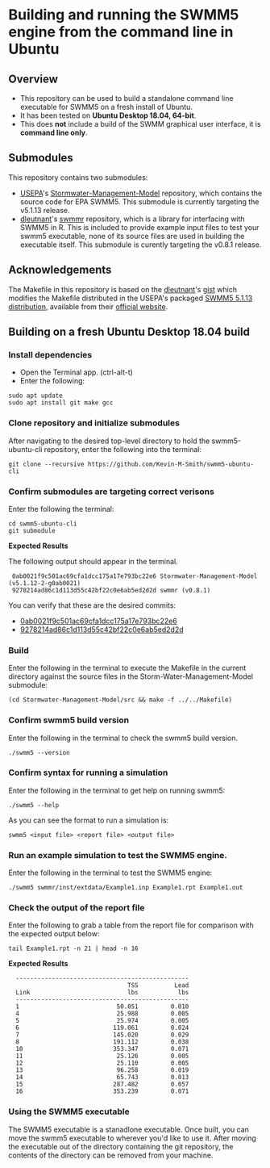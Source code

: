 # Building and running the SWMM5 engine from the command line in Ubuntu

## Overview
 - This repository can be used to build a standalone command line executable for SWMM5 on a fresh install of Ubuntu. 
 - It has been tested on __Ubuntu Desktop 18.04, 64-bit__. 
 - This does __not__ include a build of the SWMM graphical user interface, it is __command line only__. 

## Submodules
This repository contains two submodules:  
  - [USEPA](https://github.com/USEPA)'s [Stormwater-Management-Model](https://github.com/USEPA/Stormwater-Management-Model) repository, which contains the source code for EPA SWMM5. This submodule is currently targeting the v5.1.13 release. 
  - [dleutnant](https://github.com/dleutnant)'s [swmmr](https://github.com/dleutnant/swmmr) repository, which is a library for interfacing with SWMM5 in R. This is included to provide example input files to test your swmm5 executable, none of its source files are used in building the executable itself. This submodule is curently targeting the v0.8.1 release.
  
## Acknowledgements
The Makefile in this repository is based on the [dleutnant](https://github.com/dleutnant)'s [gist](https://gist.github.com/dleutnant/872ee59a2140bd068bc84a756a5ce223) which modifies the Makefile distributed in the USEPA's packaged [SWMM5 5.1.13 distribution](https://www.epa.gov/sites/production/files/2018-08/swmm51013_engine_0.zip), available from their [official website](https://www.epa.gov/water-research/storm-water-management-model-swmm). 

## Building on a fresh Ubuntu Desktop 18.04 build

### Install dependencies 
- Open the Terminal app. (ctrl-alt-t)
- Enter the following: 
```
sudo apt update
sudo apt install git make gcc
```

### Clone repository and initialize submodules 
After navigating to the desired top-level directory to hold the swmm5-ubuntu-cli repository, enter the following into the terminal: 
```
git clone --recursive https://github.com/Kevin-M-Smith/swmm5-ubuntu-cli
```

### Confirm submodules are targeting correct verisons
Enter the following the terminal: 
```
cd swmm5-ubuntu-cli
git submodule
```
__Expected Results__

The following output should appear in the terminal. 
```
 0ab0021f9c501ac69cfa1dcc175a17e793bc22e6 Stormwater-Management-Model (v5.1.12-2-g0ab0021)
 9278214ad86c1d113d55c42bf22c0e6ab5ed2d2d swmmr (v0.8.1)
```
You can verify that these are the desired commits: 
- [0ab0021f9c501ac69cfa1dcc175a17e793bc22e6](https://github.com/USEPA/Stormwater-Management-Model/commit/0ab0021f9c501ac69cfa1dcc175a17e793bc22e6)
- [9278214ad86c1d113d55c42bf22c0e6ab5ed2d2d](https://github.com/dleutnant/swmmr/commit/9278214ad86c1d113d55c42bf22c0e6ab5ed2d2d
)

### Build
Enter the following in the terminal to execute the Makefile in the current directory against the source files in the Storm-Water-Management-Model submodule: 
```
(cd Stormwater-Management-Model/src && make -f ../../Makefile)
```

### Confirm swmm5 build version
Enter the following in the terminal to check the swmm5 build version. 
```
./swmm5 --version
```

### Confirm syntax for running a simulation
Enter the following in the terminal to get help on running swmm5: 
```
./swmm5 --help
```
As you can see the format to run a simulation is: 
```
swmm5 <input file> <report file> <output file>
```

### Run an example simulation to test the SWMM5 engine. 
Enter the following in the terminal to test the SWMM5 engine:
```
./swmm5 swmmr/inst/extdata/Example1.inp Example1.rpt Example1.out
```

### Check the output of the report file
Enter the following to grab a table from the report file for comparison with the expected output below:  
```
tail Example1.rpt -n 21 | head -n 16
```
__Expected Results__
```
  ------------------------------------------------
                                 TSS          Lead
  Link                           lbs           lbs
  ------------------------------------------------
  1                           50.051         0.010
  4                           25.988         0.005
  5                           25.974         0.005
  6                          119.061         0.024
  7                          145.020         0.029
  8                          191.112         0.038
  10                         353.347         0.071
  11                          25.126         0.005
  12                          25.110         0.005
  13                          96.258         0.019
  14                          65.743         0.013
  15                         287.482         0.057
  16                         353.239         0.071
```

### Using the SWMM5 executable
The SWMM5 executable is a stanadlone executable. Once built, you can move the swmm5 executable to wherever you'd like to use it. After moving the executable out of the directory containing the git repository, the contents of the directory can be removed from your machine. 
